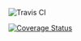 ![Travis CI](https://travis-ci.org/KID-WuMeng/airdog.svg?branch=master)

[![Coverage Status](https://coveralls.io/repos/github/KID-WuMeng/airdog/badge.svg?branch=master)](https://coveralls.io/github/KID-WuMeng/airdog?branch=master)
